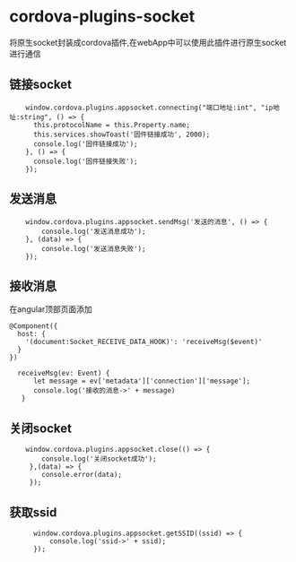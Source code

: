 # cordova-plugins-socket
将原生socket封装成cordova插件,在webApp中可以使用此插件进行原生socket进行通信


## 链接socket
```
    window.cordova.plugins.appsocket.connecting("端口地址:int", "ip地址:string", () => {
      this.protocolName = this.Property.name;
      this.services.showToast('固件链接成功', 2000);
      console.log('固件链接成功');
    }, () => {
      console.log('固件链接失败');
    });
 ```
## 发送消息
```
    window.cordova.plugins.appsocket.sendMsg('发送的消息', () => {
        console.log('发送消息成功');
    }, (data) => {
        console.log('发送消息失败');
    });
```
## 接收消息
在angular顶部页面添加
```
@Component({
  host: {
    '(document:Socket_RECEIVE_DATA_HOOK)': 'receiveMsg($event)'
  }
})
```
```
  receiveMsg(ev: Event) {
      let message = ev['metadata']['connection']['message'];
      console.log('接收的消息->' + message)
   }
```

## 关闭socket
```
    window.cordova.plugins.appsocket.close(() => {
        console.log('关闭socket成功');
     },(data) => {
        console.error(data);
     });
```

## 获取ssid
```
      window.cordova.plugins.appsocket.getSSID((ssid) => {
          console.log('ssid->' + ssid);
      });
```
